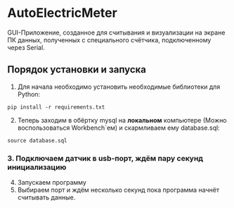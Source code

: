 # AutoElectricMeter
GUI-Приложение, созданное для считывания и визуализации на экране ПК данных, полученных с специального счётчика, подключенному через Serial.
## Порядок установки и запуска
1. Для начала необходимо установить необходимые библиотеки для Python:
```
pip install -r requirements.txt
```
2. Теперь заходим в обёртку mysql на <b>локальном</b> компьютере (Можно воспользоваться Workbench`ем) и скармливаем ему database.sql:
```
source database.sql
```
### 3. Подключаем датчик в usb-порт, ждём пару секунд инициализацию
4. Запускаем программу
5. Выбираем порт и ждём несколько секунд пока программа начнёт считывать данные.
